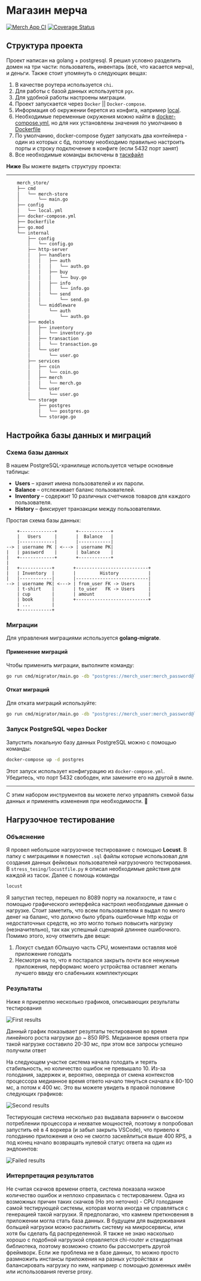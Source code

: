 # Магазин мерча


[![Merch App CI](https://www.github.com/justcgh9/merch_store/actions/workflows/ci.yml/badge.svg)](https://www.github.com/justcgh9/merch_store/actions/workflows/ci.yml) [![Coverage Status](https://coveralls.io/repos/github/justcgh9/merch_store/badge.svg)](https://coveralls.io/github/justcgh9/merch_store)
## Структура проекта

Проект написан на golang + postgresql. Я решил условно разделить домен на три части: пользователь, инвентарь (всё, что касается мерча), и деньги. Также стоит упомянуть о следующих вещах:

1. В качестве роутера используется `chi`.
1. Для работы с базой данных используется `pgx`.
1. Для удобной работы настроены миграции.
1. Проект запускается через `Docker` || `Docker-compose`. 
1. Информация об окружении берется из конфига, например [local](/config/local.yml).
1. Необходимые переменные окружения можно найти в [docker-compose.yml](/docker-compose.yml), но для них установлены значения по умолчанию в [Dockerfile](/Dockerfile)
1. По умолчанию, docker-compose будет запускать два контейнера - один из которых с бд, поэтому необходимо правильно настроить порты и строку подключение в конфиге (если 5432 порт занят)
1. Все необходимые команды включены в [таскфайл](/Taskfile.yml)

**Ниже** Вы можете видеть структуру проекта:

---

```bash
    merch_store/
    ├── cmd
    │   └── merch-store
    │       └── main.go
    ├── config
    │   └── local.yml
    ├── docker-compose.yml
    ├── Dockerfile
    ├── go.mod
    └── internal
        ├── config
        │   └── config.go
        ├── http-server
        │   ├── handlers
        │   │   ├── auth
        │   │   │   └── auth.go
        │   │   ├── buy
        │   │   │   └── buy.go
        │   │   ├── info
        │   │   │   └── info.go
        │   │   └── send
        │   │       └── send.go
        │   └── middleware
        │       └── auth
        │           └── auth.go
        ├── models
        │   ├── inventory
        │   │   └── inventory.go
        │   ├── transaction
        │   │   └── transaction.go
        │   └── user
        │       └── user.go
        ├── services
        │   ├── coin
        │   │   └── coin.go
        │   ├── merch
        │   │   └── merch.go
        │   └── user
        │       └── user.go
        └── storage
            ├── postgres
            │   └── postgres.go
            └── storage.go

```

## Настройка базы данных и миграций

### Схема базы данных

В нашем PostgreSQL-хранилище используется четыре основные таблицы:

- **Users** – хранит имена пользователей и их пароли.
- **Balance** – отслеживает баланс пользователей.
- **Inventory** – содержит 10 различных счетчиков товаров для каждого пользователя.
- **History** – фиксирует транзакции между пользователями.

Простая схема базы данных:

```
    +-------------+       +------------+ 
    |   Users     |       |  Balance   |
    |-------------|       |------------|
--> | username PK | <---> | username PK|
|   | password    |       | balance    |
|   +-------------+       +------------+
|
|   +------------+       +---------------------------+
|   | Inventory  |       |         History           |
|   |------------|       |---------------------------|
--> | username PK| <---> | from_user FK -> Users     |
    | t-shirt    |       | to_user   FK -> Users     |
    | cup        |       | amount                    |
    | book       |       +---------------------------+
    | ...        |
    +------------+
```

### Миграции

Для управления миграциями используется **golang-migrate**.

#### Применение миграций

Чтобы применить миграции, выполните команду:

```sh
go run cmd/migrator/main.go -db "postgres://merch_user:merch_password@localhost:5432/merch_db?sslmode=disable" -path "./migrations" -action up
```

#### Откат миграций

Для отката миграций используйте:

```sh
go run cmd/migrator/main.go -db "postgres://merch_user:merch_password@localhost:5432/merch_db?sslmode=disable" -path "./migrations" -action down
```

### Запуск PostgreSQL через Docker

Запустить локальную базу данных PostgreSQL можно с помощью команды:

```sh
docker-compose up -d postgres
```

Этот запуск использует конфигурацию из `docker-compose.yml`. Убедитесь, что порт 5432 свободен, или замените его на другой в ямле.

---

С этим набором инструментов вы можете легко управлять схемой базы данных и применять изменения при необходимости. 🚀

## Нагрузочное тестирование

### Объяснение

Я провел небольшое нагрузочное тестирование с помощью **Locust**. В папку с миграциями я поместил `.sql` файлы которые использовал для создания данных фейковых пользователей нагрузочного тестирования. В `stress_tesing/locustfile.py` я описал необходимые действия для каждой из тасок. Далее с помощь команды 

```sh
locust
```

Я запустил тестер, перешел по 8089 порту на локалхосте, и там с помощью графического интерфейса настроил необходимые данные о нагрузке. Стоит заметить, что всем пользователям я выдал по много денег на баланс, что должно было убрать ошибочные http коды от недостаточных средств, но это могло только повысить нагрузку (незначительно), так как успешный сценарий длиннее ошибочного. Помимо этого, хочу отметить две вещи:

1. Локуст съедал бОльшую часть CPU, моментами оставляя моё приложение голодать
2. Несмотря на то, что я постарался закрыть почти все ненужные приложения, перформанс моего устройства оставляет желать лучшего ввиду его слабеньких комплектующих

### Результаты 

Ниже я прикреплю несколько графиков, описывающих результаты тестирования

![First results](/media/media_1.png)

Данный график показывает резултаты тестирования во время линейного роста нагрузки до ~ 850 RPS. Медианное время ответа при такой нагрузке составило 20-30 мс, при этом все запросы успешно получили ответ

На следующем участке система начала голодать и терять стабильность, но количество ошибок не превышало 10. Из-за голодания, задержек и, вероятно, оверхеда от смена контекстов процессора медианное время ответо начало тянуться сначала к 80-100 мс, а потом к 400 мс. Это вы можете увидеть в правой половине следующих графиков:

![Second results](/media/media_2.png)

Тестирующая система несколько раз выдавала варнинги о высоком потреблении процессора и нехватке мощностей, поэтому я попробовал запустить её в 4 воркера (и забыл закрыть VSCode), что привело к голоданию приложения и оно не смогло заскейлиться выше 400 RPS, а под конец начало возвращать нулевой статус ответа на один из эндпоинтов:

![Failed results](/media/media_3.png)

### Интерпретация результатов

Не считая скачков времени ответа, система показала низкое количество ошибок и неплохо справилась с тестированием. Одна из возможных причин таких скачков (Но это неточно) - CPU голодание самой тестирующей системы, которая могла иногда не справляться с генерацией такой нагрузки. Я предполагаю, что камнем преткновения в приложении могла стать база данных. В будущем для выдерживания большей нагрузки можно распилить систему на микросервисы, или хотя бы сделать бд распределенной. Я также не знаю насколько хорошо с подобной нагрузкой справляется chi-router и стандартная библиотекa, поэтому возможно стоило бы рассмотреть другой фреймворк. Если же проблема не в базе данных, то можно просто размножить инстансы приложения на разных устройствах и балансировать нагрузку по ним, например с помощью доменных имён или использования reverse proxy.